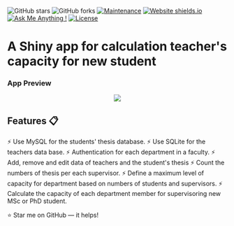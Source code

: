 
![GitHub stars](https://img.shields.io/github/stars/mehdihadi/mehdihadi.github.io) 
![GitHub forks](https://img.shields.io/github/forks/mehdihadi/mehdihadi.github.io)
[![Maintenance](https://img.shields.io/badge/maintained-yes-green.svg)](https://github.com/mehdihadi/mehdihadi.github.io/commits/master)
[![Website shields.io](https://img.shields.io/badge/website-up-yellow)](http://mehdihadi.github.io/)
[![Ask Me Anything !](https://img.shields.io/badge/ask%20me-linkedin-1abc9c.svg)](https://ir.linkedin.com/in/mahdi-hadi-7081808)
[![License](http://img.shields.io/:license-mit-blue.svg?style=flat-square)](http://badges.mit-license.org)

# A Shiny app for calculation teacher's capacity for new student
 
### App Preview

<p align="center"> 
  <kbd>
    <a  target="_blank"><img src="exam.png">
  </a>
  </kbd>
</p>

## Features 📋
⚡️ Use MySQL for the students' thesis database.
⚡️ Use SQLite for the teachers data base.
⚡️ Authentication for each department in a faculty.
⚡️ Add, remove and edit data of teachers and the student's thesis
⚡️ Count the numbers of thesis per each supervisor.
⚡️ Define a maximum level of capacity for department based on numbers of students and supervisors.
⚡️ Calculate the capacity of each department member for supervisoring new MSc or PhD student.



:star: Star me on GitHub — it helps!
